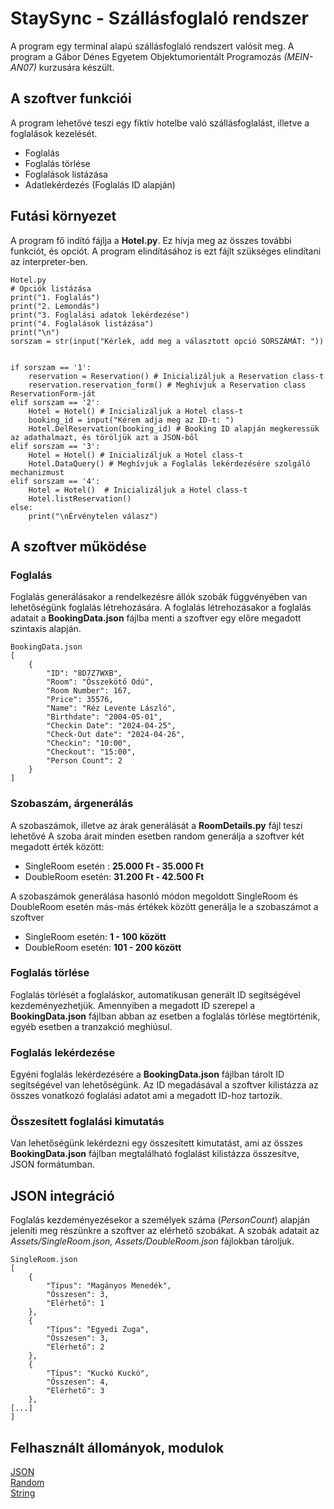 # StaySync - Szállásfoglaló rendszer

A program egy terminal alapú szállásfoglaló rendszert valósít meg. A program a Gábor Dénes Egyetem Objektumorientált Programozás *(MEIN-AN07)* kurzusára készült.

## A szoftver funkciói

A program lehetővé teszi egy fiktív hotelbe való szállásfoglalást, illetve a foglalások kezelését. 
- Foglalás 
- Foglalás törlése
- Foglalások listázása
- Adatlekérdezés (Foglalás ID alapján)

## Futási környezet
A program fő indító fájlja a **Hotel.py**. Ez hívja meg az összes további funkciót, és opciót. A program elindításához is ezt  fájlt szükséges elindítani az interpreter-ben.
```
Hotel.py
# Opciók listázása
print("1. Foglalás")
print("2. Lemondás")
print("3. Foglalási adatok lekérdezése")
print("4. Foglalások listázása")
print("\n")
sorszam = str(input("Kérlek, add meg a választott opció SORSZÁMÁT: "))


if sorszam == '1':
    reservation = Reservation() # Inicializáljuk a Reservation class-t
    reservation.reservation_form() # Meghívjuk a Reservation class ReservationForm-ját
elif sorszam == '2':
    Hotel = Hotel() # Inicializáljuk a Hotel class-t
    booking_id = input("Kérem adja meg az ID-t: ")
    Hotel.DelReservation(booking_id) # Booking ID alapján megkeressük az adathalmazt, és töröljük azt a JSON-ből
elif sorszam == '3':
    Hotel = Hotel() # Inicializáljuk a Hotel class-t
    Hotel.DataQuery() # Meghívjuk a Foglalás lekérdezésére szolgáló mechanizmust
elif sorszam == '4':
    Hotel = Hotel()  # Inicializáljuk a Hotel class-t
    Hotel.listReservation()
else:
    print("\nÉrvénytelen válasz")
```
## A szoftver működése
### Foglalás

Foglalás generálásakor a rendelkezésre állók szobák függvényében van lehetőségünk foglalás létrehozására. A foglalás létrehozásakor a foglalás adatait a **BookingData.json** fájlba menti a szoftver egy előre megadott szintaxis alapján.

```
BookingData.json
[
    {
        "ID": "8D7Z7WXB",
        "Room": "Összekötő Odú",
        "Room Number": 167,
        "Price": 35576,
        "Name": "Réz Levente László",
        "Birthdate": "2004-05-01",
        "Checkin Date": "2024-04-25",
        "Check-Out date": "2024-04-26",
        "Checkin": "10:00",
        "Checkout": "15:00",
        "Person Count": 2
    }
]
```

### Szobaszám, árgenerálás
A szobaszámok, illetve az árak generálását a **RoomDetails.py** fájl teszi lehetővé
A szoba árait minden esetben random generálja a szoftver két megadott érték között:
 - SingleRoom esetén : **25.000 Ft - 35.000 Ft**
 - DoubleRoom esetén: **31.200 Ft - 42.500 Ft**

 A szobaszámok generálása hasonló módon megoldott SingleRoom és DoubleRoom esetén más-más értékek között generálja le a szobaszámot a szoftver
 - SingleRoom esetén:  **1 - 100 között**
 - DoubleRoom esetén: **101 - 200 között**
   
### Foglalás törlése

Foglalás törlését a foglaláskor, automatikusan generált ID segítségével kezdeményezhetjük. Amennyiben a megadott ID szerepel a **BookingData.json** fájlban abban az esetben a foglalás törlése megtörténik, egyéb esetben a tranzakció meghiúsul. 

### Foglalás lekérdezése

Egyéni foglalás lekérdezésére a **BookingData.json** fájlban tárolt ID segítségével van lehetőségünk. Az ID megadásával a szoftver kilistázza az összes vonatkozó foglalási adatot ami a megadott ID-hoz tartozik. 

### Összesített foglalási kimutatás

Van lehetőségünk lekérdezni egy összesített kimutatást, ami az összes **BookingData.json** fájlban megtalálható foglalást kilistázza összesítve, JSON formátumban. 

## JSON integráció

Foglalás kezdeményezésekor a személyek száma (*PersonCount*) alapján jeleníti meg részünkre a szoftver az elérhető szobákat. A szobák adatait az *Assets/SingleRoom.json, Assets/DoubleRoom.json* fájlokban tároljuk. 

```
SingleRoom.json
[
    {
        "Típus": "Magányos Menedék",
        "Összesen": 3,
        "Elérhető": 1
    },
    {
        "Típus": "Egyedi Zuga",
        "Összesen": 3,
        "Elérhető": 2
    },
    {
        "Típus": "Kuckó Kuckó",
        "Összesen": 4,
        "Elérhető": 3
    },
[...]
]
```

## Felhasznált állományok, modulok
[JSON](https://docs.python.org/3/library/json.html)\
[Random](https://docs.python.org/3/library/json.html)\
[String](https://docs.python.org/3/library/string.html)
